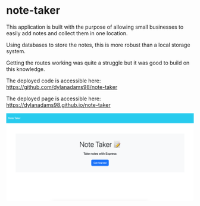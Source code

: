 # note-taker

This application is built with the purpose of allowing small businesses to easily add notes and collect them in one location.

Using databases to store the notes, this is more robust than a local storage system.

Getting the routes working was quite a struggle but it was good to build on this knowledge.

The deployed code is accessible here: https://github.com/dylanadams98/note-taker

The deployed page is accessible here: https://dylanadams98.github.io/note-taker

![Screenshot](assets/screenshot.png)
